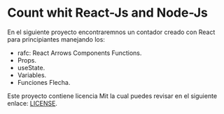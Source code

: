 # Count whit React-Js and Node-Js

En el siguiente proyecto encontraremnos un contador creado con React para principiantes manejando los:

- rafc: React Arrows Components Functions.
- Props.
- useState.
- Variables.
- Funciones Flecha.

Este proyecto contiene licencia Mit la cual puedes revisar en el siguiente enlace: [LICENSE](LICENSE.txt).
